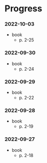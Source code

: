 # Progress

### 2022-10-03
- book
  - p. 2-25

### 2022-09-30
- book
  - p. 2-24

### 2022-09-29
- book
  - p. 2-22

### 2022-09-28
- book
  - p. 2-19

### 2022-09-27
- book
  - p. 2-18
